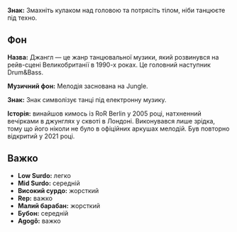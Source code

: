 **Знак:** Змахніть кулаком над головою та потрясіть тілом, ніби танцюєте під
техно.

## Фон

**Назва:** Джангл — це жанр танцювальної музики, який розвинувся на рейв-сцені
Великобританії в 1990-х роках. Це головний наступник Drum&Bass.

**Музичний фон:** Мелодія заснована на Jungle.

**Знак:** Знак символізує танці під електронну музику.

**Історія:** винайшов кимось із RoR Berlin у 2005 році, натхненний вечірками в
джунглях у сквоті в Лондоні. Виконувався лише зрідка, тому що його ніколи не
було в офіційних аркушах мелодій. Був повторно відкритий у 2021 році.

## Важко

* **Low Surdo:** легко
* **Mid Surdo:** середній
* **Високий сурдо:** жорсткий
* **Rep:** важко
* **Малий барабан:** жорсткий
* **Бубон:** середній
* **Agogô:** важко
